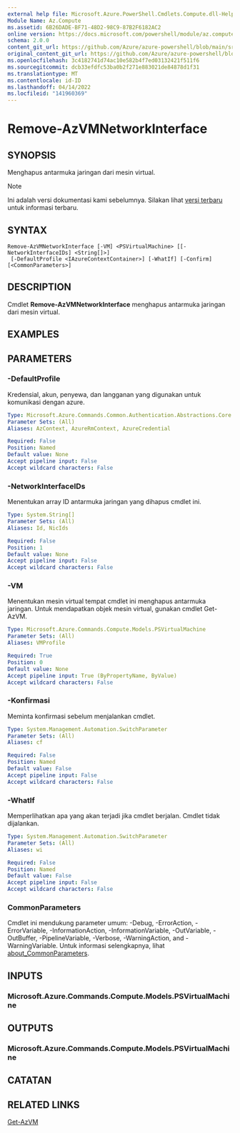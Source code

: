 ```yaml
---
external help file: Microsoft.Azure.PowerShell.Cmdlets.Compute.dll-Help.xml
Module Name: Az.Compute
ms.assetid: 6B26DADE-BF71-48D2-98C9-87B2F6182AC2
online version: https://docs.microsoft.com/powershell/module/az.compute/remove-azvmnetworkinterface
schema: 2.0.0
content_git_url: https://github.com/Azure/azure-powershell/blob/main/src/Compute/Compute/help/Remove-AzVMNetworkInterface.md
original_content_git_url: https://github.com/Azure/azure-powershell/blob/main/src/Compute/Compute/help/Remove-AzVMNetworkInterface.md
ms.openlocfilehash: 3c4182741d74ac10e582b4f7ed03132421f511f6
ms.sourcegitcommit: dcb33efdfc53ba0b2f271e883021de84878d1f31
ms.translationtype: MT
ms.contentlocale: id-ID
ms.lasthandoff: 04/14/2022
ms.locfileid: "141960369"
---
```

# Remove-AzVMNetworkInterface

## SYNOPSIS
Menghapus antarmuka jaringan dari mesin virtual.

> [!NOTE]
>Ini adalah versi dokumentasi kami sebelumnya. Silakan lihat [versi terbaru](/powershell/module/az.compute/remove-azvmnetworkinterface) untuk informasi terbaru.

## SYNTAX

```
Remove-AzVMNetworkInterface [-VM] <PSVirtualMachine> [[-NetworkInterfaceIDs] <String[]>]
 [-DefaultProfile <IAzureContextContainer>] [-WhatIf] [-Confirm] [<CommonParameters>]
```

## DESCRIPTION
Cmdlet **Remove-AzVMNetworkInterface** menghapus antarmuka jaringan dari mesin virtual.

## EXAMPLES

## PARAMETERS

### -DefaultProfile
Kredensial, akun, penyewa, dan langganan yang digunakan untuk komunikasi dengan azure.

```yaml
Type: Microsoft.Azure.Commands.Common.Authentication.Abstractions.Core.IAzureContextContainer
Parameter Sets: (All)
Aliases: AzContext, AzureRmContext, AzureCredential

Required: False
Position: Named
Default value: None
Accept pipeline input: False
Accept wildcard characters: False
```

### -NetworkInterfaceIDs
Menentukan array ID antarmuka jaringan yang dihapus cmdlet ini.

```yaml
Type: System.String[]
Parameter Sets: (All)
Aliases: Id, NicIds

Required: False
Position: 1
Default value: None
Accept pipeline input: False
Accept wildcard characters: False
```

### -VM
Menentukan mesin virtual tempat cmdlet ini menghapus antarmuka jaringan.
Untuk mendapatkan objek mesin virtual, gunakan cmdlet Get-AzVM.

```yaml
Type: Microsoft.Azure.Commands.Compute.Models.PSVirtualMachine
Parameter Sets: (All)
Aliases: VMProfile

Required: True
Position: 0
Default value: None
Accept pipeline input: True (ByPropertyName, ByValue)
Accept wildcard characters: False
```

### -Konfirmasi
Meminta konfirmasi sebelum menjalankan cmdlet.

```yaml
Type: System.Management.Automation.SwitchParameter
Parameter Sets: (All)
Aliases: cf

Required: False
Position: Named
Default value: False
Accept pipeline input: False
Accept wildcard characters: False
```

### -WhatIf
Memperlihatkan apa yang akan terjadi jika cmdlet berjalan. Cmdlet tidak dijalankan.

```yaml
Type: System.Management.Automation.SwitchParameter
Parameter Sets: (All)
Aliases: wi

Required: False
Position: Named
Default value: False
Accept pipeline input: False
Accept wildcard characters: False
```

### CommonParameters
Cmdlet ini mendukung parameter umum: -Debug, -ErrorAction, -ErrorVariable, -InformationAction, -InformationVariable, -OutVariable, -OutBuffer, -PipelineVariable, -Verbose, -WarningAction, and -WarningVariable. Untuk informasi selengkapnya, lihat [about_CommonParameters](http://go.microsoft.com/fwlink/?LinkID=113216).

## INPUTS

### Microsoft.Azure.Commands.Compute.Models.PSVirtualMachine

## OUTPUTS

### Microsoft.Azure.Commands.Compute.Models.PSVirtualMachine

## CATATAN

## RELATED LINKS

[Get-AzVM](./Get-AzVM.md)


